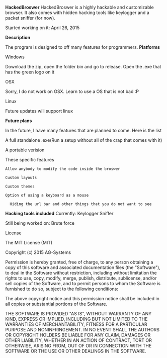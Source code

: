 **HackedBroswer**
HackedBroswer is a highly hackable and customizable browser. It also comes with hidden hacking tools like keylogger 
and a packet sniffer  (for now).

Started working on it: April 26, 2015

**Description**

The program is designed to off many features for programmers. 
**Platforms**

Windows

Download the zip, open the folder bin and go to release. Open the .exe that has the green logo on it


OSX

Sorry, I do not work on OSX. Learn to use a OS that is not bad :P

Linux

Future updates will support linux


**Future plans**

In the future, I have many features that are planned to come. Here is the list

A full standalone .exe(Run a setup without all of the crap that comes with it)

A portable verision

These specific features

	Allow anybody to modify the code inside the broswer
	
	Custom layouts
	
	Custom themes
	
	Option of using a keyboard as a mouse
	
	  Hiding the url bar and other things that you do not want to see
  
 **Hacking tools included**
  Currently:
 Keylogger
  Sniffer
  
  Still being worked on:
  Brute force
  


License

The MIT License (MIT)

Copyright (c) 2015 AG-Systems

Permission is hereby granted, free of charge, to any person obtaining a copy of this software and associated documentation files (the "Software"), to deal in the Software without restriction, including without limitation the rights to use, copy, modify, merge, publish, distribute, sublicense, and/or sell copies of the Software, and to permit persons to whom the Software is furnished to do so, subject to the following conditions:

The above copyright notice and this permission notice shall be included in all copies or substantial portions of the Software.

THE SOFTWARE IS PROVIDED "AS IS", WITHOUT WARRANTY OF ANY KIND, EXPRESS OR IMPLIED, INCLUDING BUT NOT LIMITED TO THE WARRANTIES OF MERCHANTABILITY, FITNESS FOR A PARTICULAR PURPOSE AND NONINFRINGEMENT. IN NO EVENT SHALL THE AUTHORS OR COPYRIGHT HOLDERS BE LIABLE FOR ANY CLAIM, DAMAGES OR OTHER LIABILITY, WHETHER IN AN ACTION OF CONTRACT, TORT OR OTHERWISE, ARISING FROM, OUT OF OR IN CONNECTION WITH THE SOFTWARE OR THE USE OR OTHER DEALINGS IN THE SOFTWARE.
